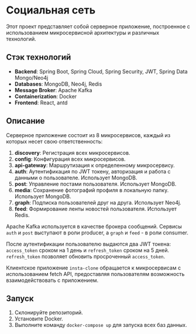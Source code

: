 # Социальная сеть

Этот проект представляет собой серверное приложение, построенное с использованием микросервисной архитектуры и различных технологий.

## Стэк технологий

- **Backend**: Spring Boot, Spring Cloud, Spring Security, JWT, Spring Data Mongo/Neo4j
- **Databases**: MongoDB, Neo4j, Redis
- **Message Broker**: Apache Kafka
- **Containerization**: Docker
- **Frontend**: React, antd

## Описание

Серверное приложение состоит из 8 микросервисов, каждый из которых несет свою ответственность:

1. **discovery**: Регистрация всех микросервисов.
2. **config**: Конфигурация всех микросервисов.
3. **api-gateway**: Маршрутизация к определенному микросервису.
4. **auth**: Аутентификация по JWT токену, авторизация и работа с данными о пользователе. Использует MongoDB.
5. **post**: Управление постами пользователя. Использует MongoDB.
6. **media**: Сохранение фотографий профиля в локальную папку. Использует MongoDB.
7. **graph**: Подписка пользователей друг на друга. Использует Neo4j.
8. **feed**: Формирование ленты новостей пользователя. Использует Redis.

Apache Kafka используется в качестве брокера сообщений. Сервисы `auth` и `post` выступают в роли producer, а `graph` и `feed` - в роли consumer.

После аутентификации пользователю выдаются два JWT токена: `access_token` сроком на 1 день и `refresh_token` сроком на 5 дней. `refresh_token` позволяет обновить просроченный `access_token`.

Клиентское приложение `insta-clone` обращается к микросервисам с использованием fetch API, предоставляя пользователям возможность взаимодействовать с приложением.

## Запуск

1. Склонируйте репозиторий.
2. Установите Docker.
3. Выполните команду `docker-compose up` для запуска всех баз данных.

